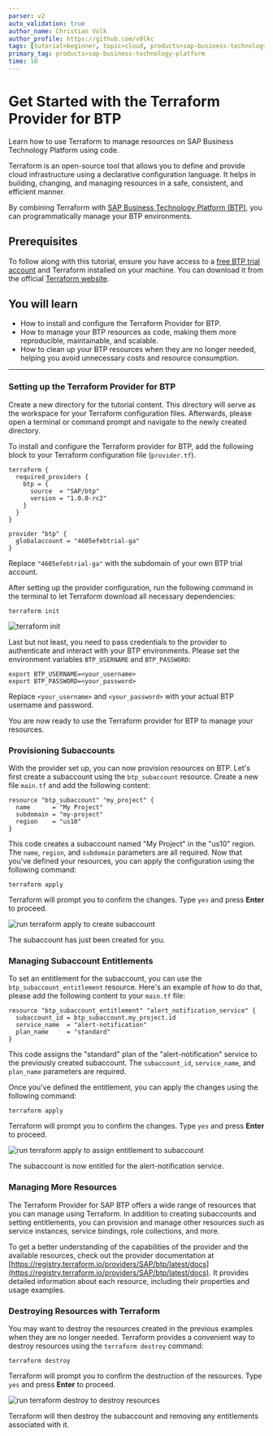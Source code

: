 ```yaml
---
parser: v2
auto_validation: true
author_name: Christian Volk
author_profile: https://github.com/v0lkc
tags: [tutorial>beginner, topic>cloud, products>sap-business-technology-platform ]
primary_tag: products>sap-business-technology-platform
time: 10
---
```


# Get Started with the Terraform Provider for BTP

<!-- description --> Learn how to use Terraform to manage resources on SAP Business Technology Platform using code.

Terraform is an open-source tool that allows you to define and provide cloud infrastructure using a declarative configuration language. It helps in building, changing, and managing resources in a safe, consistent, and efficient manner. 

By combining Terraform with [SAP Business Technology Platform (BTP)](https://www.sap.com/products/technology-platform.html), you can programmatically manage your BTP environments.

## Prerequisites

To follow along with this tutorial, ensure you have access to a [free BTP trial account](hcp-create-trial-account) and Terraform installed on your machine. You can download it from the official [Terraform website](https://developer.hashicorp.com/terraform/downloads).

## You will learn

 - How to install and configure the Terraform Provider for BTP.
 - How to manage your BTP resources as code, making them more reproducible, maintainable, and scalable.
 - How to clean up your BTP resources when they are no longer needed, helping you avoid unnecessary costs and resource consumption.

---

### Setting up the Terraform Provider for BTP

Create a new directory for the tutorial content. This directory will serve as the workspace for your Terraform configuration files. Afterwards, please open a terminal or command prompt and navigate to the newly created directory.

To install and configure the Terraform provider for BTP, add the following block to your Terraform configuration file (`provider.tf`).

```HCL
terraform {
  required_providers {
    btp = {
      source  = "SAP/btp"
      version = "1.0.0-rc2"
    }
  }
}

provider "btp" {
  globalaccount = "4605efebtrial-ga"
}
```

Replace `"4605efebtrial-ga"` with the subdomain of your own BTP trial account. 

After setting up the provider configuration, run the following command in the terminal to let Terraform download all necessary dependencies:

```Shell
terraform init
```

![terraform init](./terraform-init.png)

Last but not least, you need to pass credentials to the provider to authenticate and interact with your BTP environments. Please set the environment variables `BTP_USERNAME` and `BTP_PASSWORD`:

```Shell
export BTP_USERNAME=<your_username>
export BTP_PASSWORD=<your_password>
```

Replace `<your_username>` and `<your_password>` with your actual BTP username and password.

You are now ready to use the Terraform provider for BTP to manage your resources.

### Provisioning Subaccounts

With the provider set up, you can now provision resources on BTP. Let's first create a subaccount using the `btp_subaccount` resource. Create a new file `main.tf` and add the following content:

```HCL
resource "btp_subaccount" "my_project" {
  name      = "My Project"
  subdomain = "my-project"
  region    = "us10"
}
```

This code creates a subaccount named "My Project" in the "us10" region. The `name`, `region`, and `subdomain` parameters are all required. Now that you've defined your resources, you can apply the configuration using the following command:

```Shell
terraform apply
```

Terraform will prompt you to confirm the changes. Type `yes` and press **Enter** to proceed.

![run terraform apply to create subaccount](./terraform-apply1.png)

The subaccount has just been created for you.

### Managing Subaccount Entitlements

To set an entitlement for the subaccount, you can use the `btp_subaccount_entitlement` resource. Here's an example of how to do that, please add the following content to your `main.tf` file:

```HCL
resource "btp_subaccount_entitlement" "alert_notification_service" {
  subaccount_id = btp_subaccount.my_project.id
  service_name  = "alert-notification"
  plan_name     = "standard"
}
```

This code assigns the "standard" plan of the "alert-notification" service to the previously created subaccount. The `subaccount_id`, `service_name`, and `plan_name` parameters are required.

Once you've defined the entitlement, you can apply the changes using the following command:

```Shell
terraform apply
```

Terraform will prompt you to confirm the changes. Type `yes` and press **Enter** to proceed.

![run terraform apply to assign entitlement to subaccount](./terraform-apply2.png)

The subaccount is now entitled for the alert-notification service.

### Managing More Resources

The Terraform Provider for SAP BTP offers a wide range of resources that you can manage using Terraform. In addition to creating subaccounts and setting entitlements, you can provision and manage other resources such as service instances, service bindings, role collections, and more.

To get a better understanding of the capabilities of the provider and the available resources, check out the provider documentation at [https://registry.terraform.io/providers/SAP/btp/latest/docs](https://registry.terraform.io/providers/SAP/btp/latest/docs). It provides detailed information about each resource, including their properties and usage examples.

### Destroying Resources with Terraform

You may want to destroy the resources created in the previous examples when they are no longer needed. Terraform provides a convenient way to destroy resources using the `terraform destroy` command:

```Shell
terraform destroy
```

Terraform will prompt you to confirm the destruction of the resources. Type `yes` and press **Enter** to proceed.

![run terraform destroy to destroy resources](./terraform-destroy.png)

Terraform will then destroy the subaccount and removing any entitlements associated with it.
